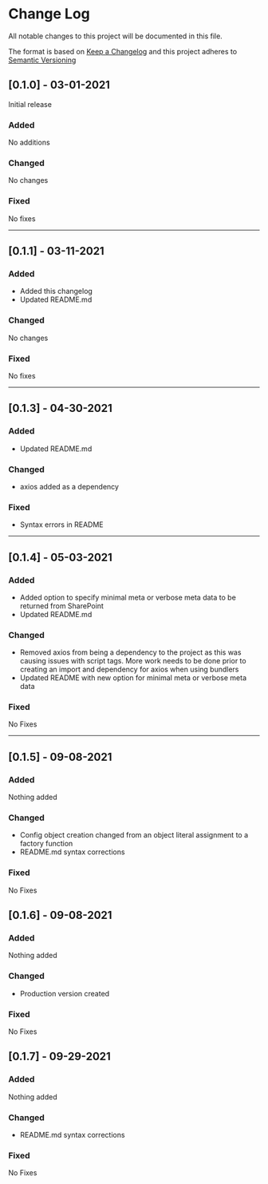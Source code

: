
# Change Log

All notable changes to this project will be documented in this file.

The format is based on [Keep a Changelog](http://keepachangelog.com/)
and this project adheres to [Semantic Versioning](http://semver.org/)

## [0.1.0] - 03-01-2021

Initial release

### Added

No additions

### Changed

No changes

### Fixed

No fixes

---

## [0.1.1] - 03-11-2021

### Added

- Added this changelog
- Updated README.md

### Changed

No changes

### Fixed

No fixes

---

## [0.1.3] - 04-30-2021

### Added

- Updated README.md

### Changed

- axios added as a dependency

### Fixed

- Syntax errors in README

---

## [0.1.4] - 05-03-2021

### Added

- Added option to specify minimal meta or verbose meta data to be returned from SharePoint
- Updated README.md

### Changed

- Removed axios from being a dependency to the project as this was causing issues with script tags. More work needs to be done prior to creating an import and dependency for axios when using bundlers
- Updated README with new option for minimal meta or verbose meta data

### Fixed

No Fixes

---

## [0.1.5] - 09-08-2021

### Added

Nothing added

### Changed

- Config object creation changed from an object literal assignment to a factory function
- README.md syntax corrections

### Fixed

No Fixes

## [0.1.6] - 09-08-2021

### Added

Nothing added

### Changed

- Production version created

### Fixed

No Fixes

## [0.1.7] - 09-29-2021

### Added

Nothing added

### Changed

- README.md syntax corrections

### Fixed

No Fixes
